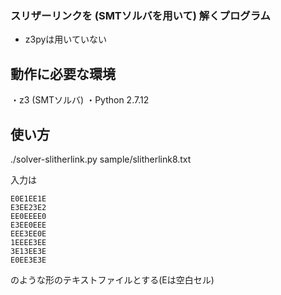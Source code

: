 ### スリザーリンクを (SMTソルバを用いて) 解くプログラム
* z3pyは用いていない
<!-- 使い方がわからない -->

## 動作に必要な環境
・z3 (SMTソルバ)
・Python 2.7.12

## 使い方
./solver-slitherlink.py sample/slitherlink8.txt


入力は

```
E0E1EE1E
E3EE23E2
EE0EEEE0
E3EE0EEE
EEE3EE0E
1EEEE3EE
3E13EE3E
E0EE3E3E
```

のような形のテキストファイルとする(Eは空白セル)

<!-- chmod 755 *.py などして権限が必要...改善したい -->
<!-- z3をos.systemする必要あるから厳しい？ -->
